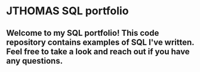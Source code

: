# JTHOMAS SQL portfolio

## Welcome to my SQL portfolio! This code repository contains examples of SQL I've written. Feel free to take a look and reach out if you have any questions.

